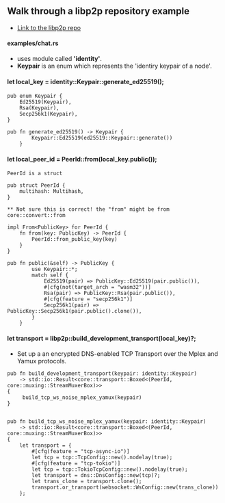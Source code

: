 ## Walk through a libp2p repository example

- [Link to the libp2p repo](https://github.com/libp2p/rust-libp2p)

#### examples/chat.rs

- uses module called **'identity'**.
- **Keypair** is an enum which represents the 'identiry keypair of a node'.

#### let local_key = identity::Keypair::generate_ed25519();

```
pub enum Keypair {
    Ed25519(Keypair),
    Rsa(Keypair),
    Secp256k1(Keypair),
}

pub fn generate_ed25519() -> Keypair {
        Keypair::Ed25519(ed25519::Keypair::generate())
    }

```

#### let local_peer_id = PeerId::from(local_key.public());

```
PeerId is a struct

pub struct PeerId {
    multihash: Multihash,
}

** Not sure this is correct! the "from" might be from core::convert::from

impl From<PublicKey> for PeerId {
    fn from(key: PublicKey) -> PeerId {
        PeerId::from_public_key(key)
    }
}

pub fn public(&self) -> PublicKey {
        use Keypair::*;
        match self {
            Ed25519(pair) => PublicKey::Ed25519(pair.public()),
            #[cfg(not(target_arch = "wasm32"))]
            Rsa(pair) => PublicKey::Rsa(pair.public()),
            #[cfg(feature = "secp256k1")]
            Secp256k1(pair) => PublicKey::Secp256k1(pair.public().clone()),
        }
    }
```

#### let transport = libp2p::build_development_transport(local_key)?;

- Set up a an encrypted DNS-enabled TCP Transport over the Mplex and Yamux protocols.

```
pub fn build_development_transport(keypair: identity::Keypair)
    -> std::io::Result<core::transport::Boxed<(PeerId, core::muxing::StreamMuxerBox)>>
{
     build_tcp_ws_noise_mplex_yamux(keypair)
}


pub fn build_tcp_ws_noise_mplex_yamux(keypair: identity::Keypair)
    -> std::io::Result<core::transport::Boxed<(PeerId, core::muxing::StreamMuxerBox)>>
{
    let transport = {
        #[cfg(feature = "tcp-async-io")]
        let tcp = tcp::TcpConfig::new().nodelay(true);
        #[cfg(feature = "tcp-tokio")]
        let tcp = tcp::TokioTcpConfig::new().nodelay(true);
        let transport = dns::DnsConfig::new(tcp)?;
        let trans_clone = transport.clone();
        transport.or_transport(websocket::WsConfig::new(trans_clone))
    };
```
